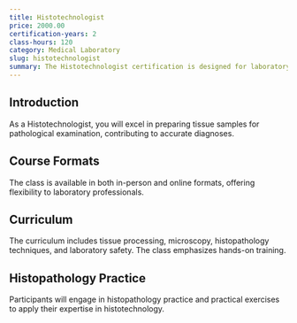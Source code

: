 ```yaml
---
title: Histotechnologist
price: 2000.00
certification-years: 2
class-hours: 120
category: Medical Laboratory
slug: histotechnologist
summary: The Histotechnologist certification is designed for laboratory professionals specializing in histotechnology. This comprehensive class covers tissue processing, microscopy, and histopathology techniques. It equips candidates with the skills needed to prepare tissue samples for pathological examination.
---
```


## Introduction

As a Histotechnologist, you will excel in preparing tissue samples for pathological examination, contributing to accurate diagnoses.

## Course Formats

The class is available in both in-person and online formats, offering flexibility to laboratory professionals.

## Curriculum

The curriculum includes tissue processing, microscopy, histopathology techniques, and laboratory safety. The class emphasizes hands-on training.

## Histopathology Practice

Participants will engage in histopathology practice and practical exercises to apply their expertise in histotechnology.

